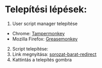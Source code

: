 Telepítési lépések:
=====
1. User script manager telepítése
  * Chrome: [Tampermonkey](https://chrome.google.com/webstore/detail/tampermonkey/dhdgffkkebhmkfjojejmpbldmpobfkfo)
  * Mozilla Firefox: [Greasemonkey](https://addons.mozilla.org/hu/firefox/addon/greasemonkey/)
2. Script telepítése:
  1. Link megnyitása: [sorozat-barat-redirect](https://github.com/peetertoth/sorozat-barat-redirect/raw/master/sorozat-barat-redirect.user.js)
  2. Kattintás a telepítés gombra